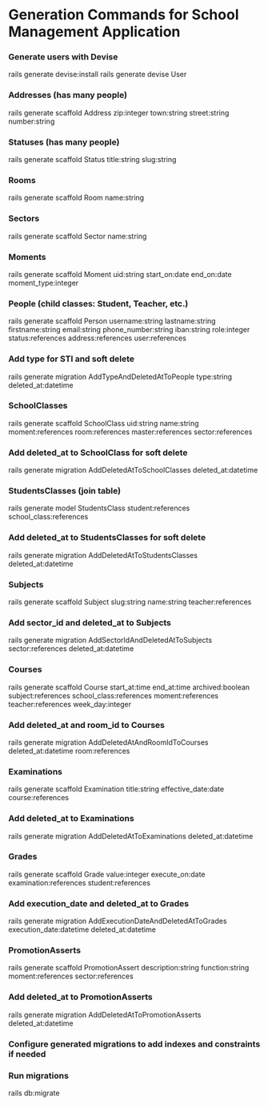 # Generation Commands for School Management Application

### Generate users with Devise
rails generate devise:install
rails generate devise User

### Addresses (has many people)
rails generate scaffold Address zip:integer town:string street:string number:string

### Statuses (has many people)
rails generate scaffold Status title:string slug:string

### Rooms
rails generate scaffold Room name:string

### Sectors
rails generate scaffold Sector name:string

### Moments
rails generate scaffold Moment uid:string start_on:date end_on:date moment_type:integer

### People (child classes: Student, Teacher, etc.)
rails generate scaffold Person username:string lastname:string firstname:string email:string phone_number:string iban:string role:integer status:references address:references user:references

### Add type for STI and soft delete
rails generate migration AddTypeAndDeletedAtToPeople type:string deleted_at:datetime

### SchoolClasses
rails generate scaffold SchoolClass uid:string name:string moment:references room:references master:references sector:references

### Add deleted_at to SchoolClass for soft delete
rails generate migration AddDeletedAtToSchoolClasses deleted_at:datetime

### StudentsClasses (join table)
rails generate model StudentsClass student:references school_class:references

### Add deleted_at to StudentsClasses for soft delete
rails generate migration AddDeletedAtToStudentsClasses deleted_at:datetime

### Subjects
rails generate scaffold Subject slug:string name:string teacher:references

### Add sector_id and deleted_at to Subjects
rails generate migration AddSectorIdAndDeletedAtToSubjects sector:references deleted_at:datetime

### Courses
rails generate scaffold Course start_at:time end_at:time archived:boolean subject:references school_class:references moment:references teacher:references week_day:integer

### Add deleted_at and room_id to Courses
rails generate migration AddDeletedAtAndRoomIdToCourses deleted_at:datetime room:references

### Examinations
rails generate scaffold Examination title:string effective_date:date course:references

### Add deleted_at to Examinations
rails generate migration AddDeletedAtToExaminations deleted_at:datetime

### Grades
rails generate scaffold Grade value:integer execute_on:date examination:references student:references

### Add execution_date and deleted_at to Grades
rails generate migration AddExecutionDateAndDeletedAtToGrades execution_date:datetime deleted_at:datetime

### PromotionAsserts
rails generate scaffold PromotionAssert description:string function:string moment:references sector:references

### Add deleted_at to PromotionAsserts
rails generate migration AddDeletedAtToPromotionAsserts deleted_at:datetime

### Configure generated migrations to add indexes and constraints if needed

### Run migrations
rails db:migrate